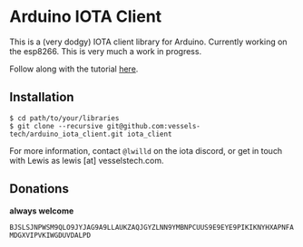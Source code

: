 # Arduino IOTA Client

This is a (very dodgy) IOTA client library for Arduino. Currently working on the esp8266. This is very much a work in progress.

Follow along with the tutorial [here](https://gist.github.com/lewisdaly/4c3b841cfd446a0459e78afc88b53e7e).


## Installation

```
$ cd path/to/your/libraries
$ git clone --recursive git@github.com:vessels-tech/arduino_iota_client.git iota_client
```


For more information, contact `@lwilld` on the iota discord, or get in touch with Lewis as lewis [at] vesselstech.com.

## Donations

**always welcome**

`BJSLSJNPWSM9QLO9JYJAG9A9LLAUKZAQJGYZLNN9YMBNPCUUS9E9EYE9PIKIKNYHXAPNFAMDGXVIPVKIWGDUVDALPD`